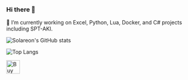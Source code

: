 ### Hi there 👋

🔭 I’m currently working on Excel, Python, Lua, Docker, and C# projects including SPT-AKI.

![Solareon's GitHub stats](https://github-readme-stats.vercel.app/api?username=solareon&show_icons=true&theme=github_dark)

![Top Langs](https://github-readme-stats.vercel.app/api/top-langs/?username=solareon&layout=donut&theme=github_dark)
<br>

<a href='https://ko-fi.com/N4N4VO0AM' target='_blank'><img height='36' style='border:0px;height:36px;' src='https://storage.ko-fi.com/cdn/kofi2.png?v=3' border='0' alt='Buy Me a Coffee at ko-fi.com' /></a>
